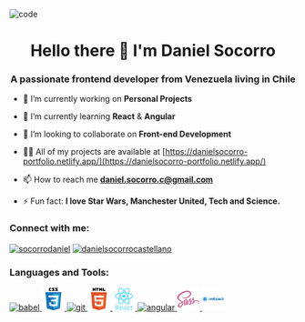 <img src="https://i.ibb.co/52SFDSG/code.jpg" alt="code" height="200" width="1000"></a>
<h1 align="center">Hello there 👋 I'm Daniel Socorro</h1>
<h3 align="center">A passionate frontend developer from Venezuela living in Chile</h3>

- 🔭 I’m currently working on **Personal Projects**

- 🌱 I’m currently learning **React** & **Angular**

- 👯 I’m looking to collaborate on **Front-end Development**

- 👨‍💻 All of my projects are available at [https://danielsocorro-portfolio.netlify.app/](https://danielsocorro-portfolio.netlify.app/)

- 📫 How to reach me **daniel.socorro.c@gmail.com**

- ⚡ Fun fact: **I love Star Wars, Manchester United, Tech and Science.**

<h3 align="left">Connect with me:</h3>
<p align="left">
<a href="https://twitter.com/socorrodaniel" target="blank"><img align="center" src="https://raw.githubusercontent.com/rahuldkjain/github-profile-readme-generator/master/src/images/icons/Social/twitter.svg" alt="socorrodaniel" height="30" width="40" /></a>
<a href="https://linkedin.com/in/danielsocorrocastellano" target="blank"><img align="center" src="https://raw.githubusercontent.com/rahuldkjain/github-profile-readme-generator/master/src/images/icons/Social/linked-in-alt.svg" alt="danielsocorrocastellano" height="30" width="40" /></a>
</p>

<h3 align="left">Languages and Tools:</h3>
<p align="left"> <a href="https://babeljs.io/" target="_blank" rel="noreferrer"> <img src="https://www.vectorlogo.zone/logos/babeljs/babeljs-icon.svg" alt="babel" width="40" height="40"/> </a> <a href="https://www.w3schools.com/css/" target="_blank" rel="noreferrer"> <img src="https://raw.githubusercontent.com/devicons/devicon/master/icons/css3/css3-original-wordmark.svg" alt="css3" width="40" height="40"/> </a> <a href="https://git-scm.com/" target="_blank" rel="noreferrer"> <img src="https://www.vectorlogo.zone/logos/git-scm/git-scm-icon.svg" alt="git" width="40" height="40"/> </a> <a href="https://www.w3.org/html/" target="_blank" rel="noreferrer"> <img src="https://raw.githubusercontent.com/devicons/devicon/master/icons/html5/html5-original-wordmark.svg" alt="html5" width="40" height="40"/> </a> <a href="https://reactjs.org/" target="_blank" rel="noreferrer"> <img src="https://raw.githubusercontent.com/devicons/devicon/master/icons/react/react-original-wordmark.svg" alt="react" width="40" height="40"/> </a> <a href="https://angular.io/" target="_blank" rel="noreferrer"> <img src="https://angular.io/assets/images/logos/angular/logo-nav@2x.png" alt="angular" width="40" height="40"/> </a> <a href="https://sass-lang.com" target="_blank" rel="noreferrer"> <img src="https://raw.githubusercontent.com/devicons/devicon/master/icons/sass/sass-original.svg" alt="sass" width="40" height="40"/> </a> <a href="https://webpack.js.org" target="_blank" rel="noreferrer"> <img src="https://raw.githubusercontent.com/devicons/devicon/d00d0969292a6569d45b06d3f350f463a0107b0d/icons/webpack/webpack-original-wordmark.svg" alt="webpack" width="40" height="40"/> </a> </p>
